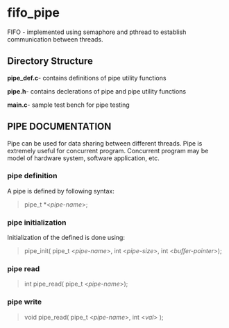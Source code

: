 # fifo_pipe
FIFO - implemented using semaphore and pthread to establish communication between threads.

## Directory Structure
**pipe_def.c**-
  contains definitions of pipe utility functions

**pipe.h**-
  contains declerations of pipe and pipe utility functions
  
**main.c**-
  sample test bench for pipe testing
  
## PIPE DOCUMENTATION
Pipe can be used for data sharing between different threads. Pipe is extremely useful for concurrent program. Concurrent program may be model of hardware system, software application, etc.

### pipe definition
A pipe is defined by following syntax:
 > pipe_t \*<*pipe-name*>;
      
### pipe initialization
Initialization of the defined is done using:
>pipe_init( pipe_t <*pipe-name*>, int <*pipe-size*>, int <*buffer-pointer*>);
  
### pipe read
> int pipe_read( pipe_t <*pipe-name*>);
### pipe write
> void pipe_read( pipe_t <*pipe-name*>, int <*val*> );
